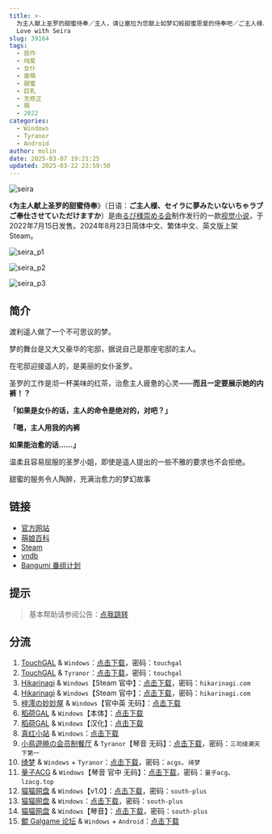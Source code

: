 ```yaml
---
title: >-
  为主人献上圣罗的甜蜜侍奉／主人，请让塞拉为您献上如梦幻般甜蜜恩爱的侍奉吧／ご主人様、セイラに夢みたいないちゃラブご奉仕させていただけますか／Dreamlike
  Love with Seira
slug: 39164
tags:
  - 拔作
  - 纯爱
  - 女仆
  - 废萌
  - 甜蜜
  - 巨乳
  - 无修正
  - 萌
  - 2022
categories:
  - Windows
  - Tyranor
  - Android
author: molin
date: 2025-03-07 19:21:25
updated: 2025-03-22 23:59:50
---
```


![seira](https://static.saop.cc/vns/img/seira.webp)

《**为主人献上圣罗的甜蜜侍奉**》（日语：**ご主人様、セイラに夢みたいないちゃラブご奉仕させていただけますか**）是由[るび様崇める会](https://zh.moegirl.org.cn/index.php?title=るび様崇める会&action=edit&redlink=1)制作发行的一款[视觉小说](https://zh.moegirl.org.cn/视觉小说)，于2022年7月15日发售。2024年8月23日简体中文、繁体中文、英文版上架Steam。

<!--more-->

![seira_p1](https://static.saop.cc/vns/img/seira_p1.webp)

![seira_p2](https://static.saop.cc/vns/img/seira_p2.webp)

![seira_p3](https://static.saop.cc/vns/img/seira_p3.webp)

## 简介

渡利遥人做了一个不可思议的梦。

梦的舞台是又大又豪华的宅邸，据说自己是那座宅邸的主人。

在宅邸迎接遥人的，是美丽的女仆圣罗。

圣罗的工作是沏一杯美味的红茶，治愈主人疲惫的心灵——**而且一定要展示她的内裤！？**

**「如果是女仆的话，主人的命令是绝对的，对吧？」**

**「嗯，主人用我的内裤**

**如果能治愈的话……」**

温柔且容易屈服的圣罗小姐，即使是遥人提出的一些不雅的要求也不会拒绝。

甜蜜的服务令人陶醉，充满治愈力的梦幻故事

## 链接

- [官方网站](https://rubisama.com/seira/)
- [萌娘百科](https://zh.moegirl.org.cn/%E4%B8%BA%E4%B8%BB%E4%BA%BA%E7%8C%AE%E4%B8%8A%E5%9C%A3%E7%BD%97%E7%9A%84%E7%94%9C%E8%9C%9C%E4%BE%8D%E5%A5%89)
- [Steam](https://store.steampowered.com/app/2986260/)
- [vndb](https://vndb.org/v37016)
- [Bangumi 番组计划](https://bgm.tv/subject/388414)

## 提示

> 基本帮助请参阅公告：[点我跳转](/)

## 分流

1. [TouchGAL](https://www.touchgal.us/) & `Windows`：[点击下载](https://pan.touchgal.net/s/V8Goud)，密码：`touchgal`
2. [TouchGAL](https://www.touchgal.us/) & `Tyranor`：[点击下载](https://pan.touchgal.net/s/PxW8hR)，密码：`touchgal`
3. [Hikarinagi](https://www.hikarinagi.net/) & `Windows`【Steam 官中】：[点击下载](https://pan.yurari.moe/s/v2mruj)，密码：`hikarinagi.com`
4. [Hikarinagi](https://www.hikarinagi.net/) & `Windows`【Steam 官中】：[点击下载](https://pan.yurari.moe/s/wpnwtz)，密码：`hikarinagi.com`
5. [梓澪の妙妙屋](https://zi0.cc/) & `Windows`【官中英 无码】：[点击下载](https://zi0.cc/d/%E5%90%88%E9%9B%86%E7%B3%BB%E5%88%97/%E6%B1%89%E5%8C%96galgame%E5%90%88%E9%9B%86/2024/08/%5B%E3%82%8B%E3%81%B3%E6%A7%98%E3%82%92%E5%B4%87%E3%82%81%E3%82%8B%E4%BC%9A%5D%20%E3%81%94%E4%B8%BB%E4%BA%BA%E6%A7%98%E3%80%81%E3%82%BB%E3%82%A4%E3%83%A9%E3%81%AB%E5%A4%A2%E3%81%BF%E3%81%9F%E3%81%84%E3%81%AA%E3%81%84%E3%81%A1%E3%82%83%E3%83%A9%E3%83%96%20%E4%B8%BA%E4%B8%BB%E4%BA%BA%E7%8C%AE%E4%B8%8A%E5%9C%A3%E7%BD%97%E7%9A%84%E7%94%9C%E8%9C%9C%E4%BE%8D%E5%A5%89%20%5B%E6%97%A0%E7%A0%81%5D%5B%E5%AE%98%E6%96%B9%E4%B8%AD%E8%8B%B1%E6%96%87%5D.zip?sign=K3wWj4fQikS8xnS6irQHCFYH7CuS9Qe1EPS_pKiXSVs=:0)
6. [稻荷GAL](https://inarigal.com/) & `Windows`【本体】：[点击下载](https://tele.zrflie.top/PC-2/%E4%B8%BB%E4%BA%BA%EF%BC%8C%E8%AF%B7%E8%AE%A9%E5%A1%9E%E6%8B%89%E4%B8%BA%E6%82%A8%E7%8C%AE%E4%B8%8A%E5%A6%82%E6%A2%A6%E5%B9%BB%E8%88%AC%E7%94%9C%E8%9C%9C%E6%81%A9%E7%88%B1%E7%9A%84%E4%BE%8D%E5%A5%89%E5%90%A7%EF%BC%88%E3%81%94%E4%B8%BB%E4%BA%BA%E6%A7%98%E3%80%81%E3%82%BB%E3%82%A4%E3%83%A9%E3%81%AB%E5%A4%A2%E3%81%BF%E3%81%9F%E3%81%84%E3%81%AA%E3%81%84%E3%81%A1%E3%82%83%E3%83%A9%E3%83%96%E3%81%94%E5%A5%89%E4%BB%95%E3%81%95%E3%81%9B%E3%81%A6%E3%81%84%E3%81%9F%E3%81%A0%E3%81%91%E3%81%BE%E3%81%99%E3%81%8B%EF%BC%89.rar)
7. [稻荷GAL](https://inarigal.com/) & `Windows`【汉化】：[点击下载](https://files.zrflie.top/upfiles/jp/1742473469468/%E4%B8%BB%E4%BA%BA%E8%AF%B7%E8%AE%A9%E5%A1%9E%E6%8B%89%E4%B8%BA%E6%82%A8%E7%8C%AE%E4%B8%8A%E5%A6%82%E6%A2%A6%E5%B9%BB%E8%88%AC%E7%94%9C%E8%9C%9C%E6%81%A9%E7%88%B1%E7%9A%84%E4%BE%8D%E5%A5%89%E5%90%A7%E3%81%94%E4%B8%BB%E4%BA%BA%E6%A7%98%E3%82%BB%E3%82%A4%E3%83%A9%E3%81%AB%E5%A4%A2%E3%81%BF%E3%81%9F%E3%81%84%E3%81%AA%E3%81%84%E3%81%A1%E3%82%83%E3%83%A9%E3%83%96%E3%81%94%E5%A5%89%E4%BB%95%E3%81%95%E3%81%9B%E3%81%A6%E3%81%84%E3%81%9F%E3%81%A0%E3%81%91%E3%81%BE%E3%81%99%E3%81%8B.rar)
8. [真红小站](https://www.shinnku.com/) & `Windows`：[点击下载](https://dl.oo0o.ooo/file/shinnku/0/win/%E4%B8%BB%E4%BA%BA%EF%BC%8C%E8%AF%B7%E8%AE%A9%E5%A1%9E%E6%8B%89%E4%B8%BA%E6%82%A8%E7%8C%AE%E4%B8%8A%E5%A6%82%E6%A2%A6%E5%B9%BB%E8%88%AC%E7%94%9C%E8%9C%9C%E6%81%A9%E7%88%B1%E7%9A%84%E4%BE%8D%E5%A5%89%E5%90%A7.7z)
9. [小鳥遊暁の会员制餐厅](https://t-satoru.top/) & `Tyranor`【琴音 无码】：[点击下载](https://pan.t-satoru.top/d/s3b/TP/%E5%A1%9E%E6%8B%89/Tyrano_%E7%90%B4%E9%9F%B3%E4%B8%AA%E4%BA%BA%E6%B1%89%E5%8C%96_%E4%B8%BB%E4%BA%BA%EF%BC%8C%E8%AF%B7%E8%AE%A9%E5%A1%9E%E6%8B%89%E4%B8%BA%E6%82%A8%E7%8C%AE%E4%B8%8A%E5%A6%82%E6%A2%A6%E5%B9%BB%E8%88%AC%E7%94%9C%E8%9C%9C%E6%81%A9%E7%88%B1%E7%9A%84%E4%BE%8D%E5%A5%89%E5%90%A7_od.7z)，密码：`三司绫濑天下第一`
10. [绮梦](https://acgs.one/) & `Windows` + `Tyranor`：[点击下载](https://game.acgs.one/game/79.html)，密码：`acgs`、`绮梦`
11. [量子ACG](https://lzacg.org/) & `Windows`【琴音 官中 无码】：[点击下载](https://lzacg.org/5871)，密码：`量子acg`、`lzacg.top`
12. [猫猫网盘](https://catcat.cloud/) & `Windows`【v1.0】：[点击下载](https://catcat.cloud/d/GalGame/SP%E5%90%8E%E7%AB%AF1%5BGalGame%E5%88%86%E5%8C%BA%5D/%E7%BB%88%E7%82%B9%E6%B1%89%E5%8C%96%E9%87%8D%E6%95%B4v2%E7%89%88-%E7%A6%BB%E6%95%A3/%E6%9C%AC%E4%BD%93-Part3/%5B%E3%82%8B%E3%81%B3%E6%A7%98%E3%82%92%E5%B4%87%E3%82%81%E3%82%8B%E4%BC%9A%5D%20%E3%81%94%E4%B8%BB%E4%BA%BA%E6%A7%98%E3%80%81%E3%82%BB%E3%82%A4%E3%83%A9%E3%81%AB%E5%A4%A2%E3%81%BF%E3%81%9F%E3%81%84%E3%81%AA%E3%81%84%E3%81%A1%E3%82%83%E3%83%A9%E3%83%96%E3%81%94%E5%A5%89%E4%BB%95%E3%81%95%E3%81%9B%E3%81%A6%E3%81%84%E3%81%9F%E3%81%A0%E3%81%91%E3%81%BE%E3%81%99%E3%81%8B%20%E4%B8%BB%E4%BA%BA%EF%BC%8C%E8%AF%B7%E8%AE%A9%E5%A1%9E%E6%8B%89%E4%B8%BA%E6%82%A8%E7%8C%AE%E4%B8%8A%E5%A6%82%E6%A2%A6%E5%B9%BB%E8%88%AC%E7%94%9C%E8%9C%9C%E6%81%A9%E7%88%B1%E7%9A%84%E4%BE%8D%E5%A5%89%E5%90%A7%20%5Bv1.0%5D.rar)，密码：`south-plus`
13. [猫猫网盘](https://catcat.cloud/) & `Windows`：[点击下载](https://catcat.cloud/d/GalGame/SP%E5%90%8E%E7%AB%AF1%5BGalGame%E5%88%86%E5%8C%BA%5D/%E7%BB%88%E7%82%B9%E6%B1%89%E5%8C%96%E9%87%8D%E6%95%B4v2%E7%89%88-%E7%A6%BB%E6%95%A3/%E6%9C%AC%E4%BD%93-Part2/%5B%E3%82%8B%E3%81%B3%E6%A7%98%E3%82%92%E5%B4%87%E3%82%81%E3%82%8B%E4%BC%9A%5D%20%E3%81%94%E4%B8%BB%E4%BA%BA%E6%A7%98%E3%80%81%E3%82%BB%E3%82%A4%E3%83%A9%E3%81%AB%E5%A4%A2%E3%81%BF%E3%81%9F%E3%81%84%E3%81%AA%E3%81%84%E3%81%A1%E3%82%83%E3%83%A9%E3%83%96%E3%81%94%E5%A5%89%E4%BB%95%E3%81%95%E3%81%9B%E3%81%A6%E3%81%84%E3%81%9F%E3%81%A0%E3%81%91%E3%81%BE%E3%81%99%E3%81%8B%20%E4%B8%BB%E4%BA%BA%EF%BC%8C%E8%AF%B7%E8%AE%A9%E5%A1%9E%E6%8B%89%E4%B8%BA%E6%82%A8%E7%8C%AE%E4%B8%8A%E5%A6%82%E6%A2%A6%E5%B9%BB%E8%88%AC%E7%94%9C%E8%9C%9C%E6%81%A9%E7%88%B1%E7%9A%84%E4%BE%8D%E5%A5%89%E5%90%A7.rar)，密码：`south-plus`
14. [猫猫网盘](https://catcat.cloud/) & `Windows`【琴音】：[点击下载](https://catcat.cloud/d/GalGame/SP%E5%90%8E%E7%AB%AF1%5BGalGame%E5%88%86%E5%8C%BA%5D/%E5%8D%97%2BGalGame%E6%B1%89%E5%8C%96%E5%8C%BA%E5%85%A8%E5%8C%BA%E5%A4%87%E4%BB%BD%E5%90%88%E9%9B%86%5B%E9%87%8D%E5%8E%8B%5D-%E7%A6%BB%E6%95%A3/%E7%AC%AC%E4%B8%80%E8%BD%AE-Part1/%E6%9C%AC%E4%BD%93/%5B%E3%82%8B%E3%81%B3%E6%A7%98%E3%82%92%E5%B4%87%E3%82%81%E3%82%8B%E4%BC%9A%5D%E3%81%94%E4%B8%BB%E4%BA%BA%E6%A7%98%E3%80%81%E3%82%BB%E3%82%A4%E3%83%A9%E3%81%AB%E5%A4%A2%E3%81%BF%E3%81%9F%E3%81%84%E3%81%AA%E3%81%84%E3%81%A1%E3%82%83%E3%83%A9%E3%83%96%E3%81%94%E5%A5%89%E4%BB%95%E3%81%95%E3%81%9B%E3%81%A6%E3%81%84%E3%81%9F%E3%81%A0%E3%81%91%E3%81%BE%E3%81%99%E3%81%8B%E4%B8%BB%E4%BA%BA%EF%BC%8C%E8%AF%B7%E8%AE%A9%E5%A1%9E%E6%8B%89%E4%B8%BA%E6%82%A8%E7%8C%AE%E4%B8%8A%E5%A6%82%E6%A2%A6%E5%B9%BB%E8%88%AC%E7%94%9C%E8%9C%9C%E6%81%A9%E7%88%B1%E7%9A%84%E4%BE%8D%E5%A5%89%E5%90%A7%20%E6%B1%89%E5%8C%96%E7%A1%AC%E7%9B%98%E7%89%88%5B1.7G%5D%5B%E7%90%B4%E9%9F%B3%E4%B8%AA%E4%BA%BA%E6%B1%89%E5%8C%96%5D/%5B%E3%82%8B%E3%81%B3%E6%A7%98%E3%82%92%E5%B4%87%E3%82%81%E3%82%8B%E4%BC%9A%5D%E3%81%94%E4%B8%BB%E4%BA%BA%E6%A7%98%E3%80%81%E3%82%BB%E3%82%A4%E3%83%A9%E3%81%AB%E5%A4%A2%E3%81%BF%E3%81%9F%E3%81%84%E3%81%AA%E3%81%84%E3%81%A1%E3%82%83%E3%83%A9%E3%83%96%E3%81%94%E5%A5%89%E4%BB%95%E3%81%95%E3%81%9B%E3%81%A6%E3%81%84%E3%81%9F%E3%81%A0%E3%81%91%E3%81%BE%E3%81%99%E3%81%8B%E4%B8%BB%E4%BA%BA%EF%BC%8C%E8%AF%B7%E8%AE%A9%E5%A1%9E%E6%8B%89%E4%B8%BA%E6%82%A8%E7%8C%AE%E4%B8%8A%E5%A6%82%E6%A2%A6%E5%B9%BB%E8%88%AC%E7%94%9C%E8%9C%9C%E6%81%A9%E7%88%B1%E7%9A%84%E4%BE%8D%E5%A5%89%E5%90%A7%20%E6%B1%89%E5%8C%96%E7%A1%AC%E7%9B%98%E7%89%88%5B1.7G%5D%5B%E7%90%B4%E9%9F%B3%E4%B8%AA%E4%BA%BA%E6%B1%89%E5%8C%96%5D.rar)，密码：`south-plus`
15. [鲲 Galgame 论坛](https://kungal.com/) & `Windows` + `Android`：[点击下载](https://www.kungal.com/galgame/769)
